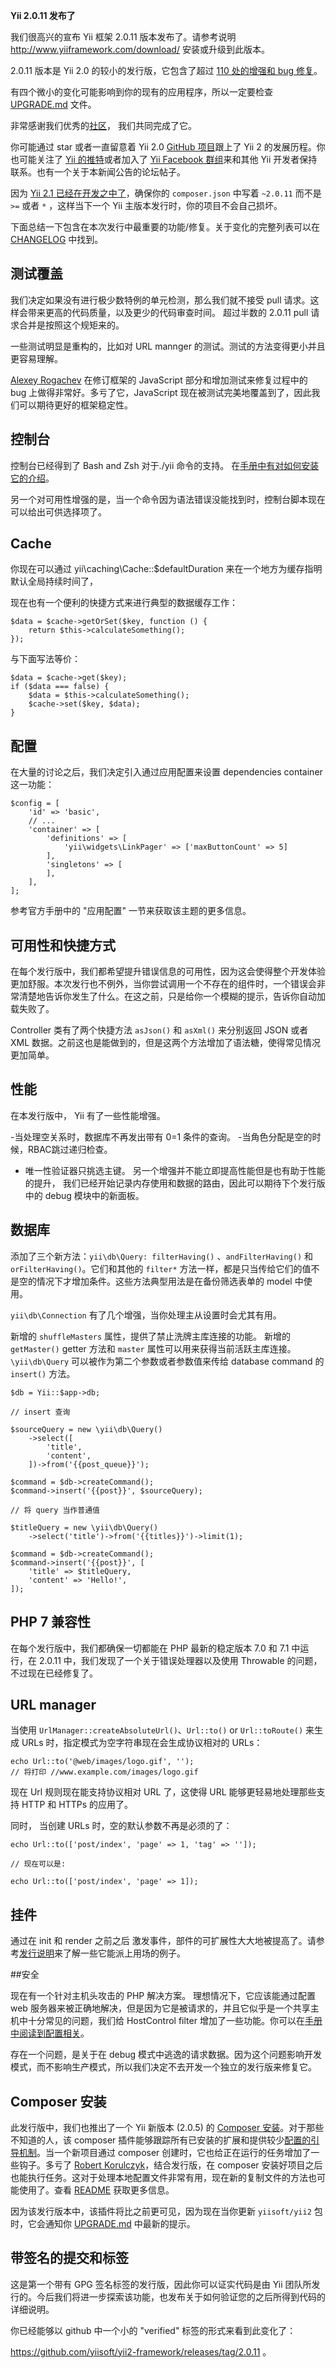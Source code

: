 **Yii 2.0.11 发布了**

我们很高兴的宣布 Yii 框架 2.0.11 版本发布了。请参考说明 http://www.yiiframework.com/download/ 安装或升级到此版本。

2.0.11 版本是 Yii 2.0 的较小的发行版，它包含了超过 [110 处的增强和 bug 修复](https://github.com/yiisoft/yii2/blob/2.0.11/framework/CHANGELOG.md)。

有四个微小的变化可能影响到你的现有的应用程序，所以一定要检查 [UPGRADE.md](https://github.com/yiisoft/yii2/blob/2.0.11/framework/UPGRADE.md) 文件。

非常感谢我们优秀的[社区](https://github.com/yiisoft/yii2/graphs/contributors)， 我们共同完成了它。

你可能通过 star 或者一直留意着 Yii 2.0 [GitHub 项目](https://github.com/yiisoft/yii2)跟上了 Yii 2 的发展历程。你也可能关注了 [Yii 的推特](https://twitter.com/yiiframework)或者加入了 [Yii Facebook 群组](https://www.facebook.com/groups/yiitalk/)来和其他 Yii 开发者保持联系。也有一个关于本新闻公告的论坛帖子。

因为 [Yii 2.1 已经在开发之中了](https://github.com/yiisoft/yii2/tree/2.1)，确保你的 `composer.json` 中写着 `~2.0.11` 而不是  `>=` 或者 `*` ，这样当下一个 Yii 主版本发行时，你的项目不会自己损坏。

下面总结一下包含在本次发行中最重要的功能/修复。关于变化的完整列表可以在 [CHANGELOG](https://github.com/yiisoft/yii2/blob/2.0.11/framework/CHANGELOG.md) 中找到。


## 测试覆盖

我们决定如果没有进行极少数特例的单元检测，那么我们就不接受 pull 请求。这样会带来更高的代码质量，以及更少的代码审查时间。 超过半数的 2.0.11 pull 请求合并是按照这个规矩来的。

一些测试明显是重构的，比如对 URL mannger 的测试。测试的方法变得更小并且更容易理解。

[Alexey Rogachev](https://github.com/arogachev) 在修订框架的 JavaScript 部分和增加测试来修复过程中的 bug 上做得非常好。多亏了它，JavaScript 现在被测试完美地覆盖到了，因此我们可以期待更好的框架稳定性。


## 控制台

控制台已经得到了 Bash and Zsh 对于./yii 命令的支持。 在[手册中有对如何安装它的介绍](https://github.com/yiisoft/yii2/blob/master/docs/guide/tutorial-console.md#console-command-completion-)。

另一个对可用性增强的是，当一个命令因为语法错误没能找到时，控制台脚本现在可以给出可供选择项了。


## Cache

你现在可以通过 yii\caching\Cache::$defaultDuration 来在一个地方为缓存指明默认全局持续时间了，

现在也有一个便利的快捷方式来进行典型的数据缓存工作：

```
$data = $cache->getOrSet($key, function () {
    return $this->calculateSomething();
});
```

与下面写法等价：

```
$data = $cache->get($key);
if ($data === false) {
    $data = $this->calculateSomething();
    $cache->set($key, $data);
}
```

##  配置

在大量的讨论之后，我们决定引入通过应用配置来设置 dependencies container 这一功能：

```
$config = [
    'id' => 'basic',
    // ...
    'container' => [
        'definitions' => [
            'yii\widgets\LinkPager' => ['maxButtonCount' => 5]
        ],
        'singletons' => [
        ],
    ],
];
```

参考官方手册中的 "应用配置" 一节来获取该主题的更多信息。

## 可用性和快捷方式

在每个发行版中，我们都希望提升错误信息的可用性，因为这会使得整个开发体验更加舒服。本次发行也不例外，当你尝试调用一个不存在的组件时，一个错误会非常清楚地告诉你发生了什么。在这之前，只是给你一个模糊的提示，告诉你自动加载失败了。

Controller 类有了两个快捷方法 `asJson()` 和 `asXml()` 来分别返回 JSON 或者 XML 数据。之前这也是能做到的，但是这两个方法增加了语法糖，使得常见情况更加简单。


## 性能

在本发行版中， Yii 有了一些性能增强。

-当处理空关系时，数据库不再发出带有 0=1 条件的查询。
-当角色分配是空的时候，RBAC跳过递归检查。
- 唯一性验证器只挑选主键。
另一个增强并不能立即提高性能但是也有助于性能的提升， 我们已经开始记录内存使用和数据的路由，因此可以期待下个发行版中的 debug 模块中的新面板。

## 数据库

添加了三个新方法：`yii\db\Query: filterHaving()` 、`andFilterHaving()` 和 `orFilterHaving()`。它们和其他的 `filter*` 方法一样，都是只当传给它们的值不是空的情况下才增加条件。这些方法典型用法是在备份筛选表单的 model 中使用。

`yii\db\Connection` 有了几个增强，当你处理主从设置时会尤其有用。

新增的  `shuffleMasters`  属性，提供了禁止洗牌主库连接的功能。
新增的 `getMaster()` getter 方法和 `master` 属性可以用来获得当前活跃主库连接。
`\yii\db\Query` 可以被作为第二个参数或者参数值来传给 database command 的 `insert()` 方法。

```
$db = Yii::$app->db;
 
// insert 查询
 
$sourceQuery = new \yii\db\Query()
    ->select([
        'title',
        'content',
    ])->from('{{post_queue}}');
 
$command = $db->createCommand();
$command->insert('{{post}}', $sourceQuery);
 
// 将 query 当作普通值
 
$titleQuery = new \yii\db\Query()
    ->select('title')->from('{{titles}}')->limit(1);
 
$command = $db->createCommand();
$command->insert('{{post}}', [
    'title' => $titleQuery,
    'content' => 'Hello!',
]);
```

## PHP 7 兼容性

在每个发行版中，我们都确保一切都能在 PHP 最新的稳定版本 7.0 和 7.1 中运行，在 2.0.11 中，我们发现了一个关于错误处理器以及使用 Throwable 的问题，不过现在已经修复了。

## URL manager

当使用 `UrlManager::createAbsoluteUrl()`、`Url::to()` or `Url::toRoute()` 来生成 URLs 时，指定模式为空字符串现在会生成协议相对的 URLs：


```
echo Url::to('@web/images/logo.gif', '');
// 将打印 //www.example.com/images/logo.gif
```

现在 Url 规则现在能支持协议相对 URL 了，这使得 URL 能够更轻易地处理那些支持 HTTP 和 HTTPs 的应用了。

同时， 当创建 URLs 时，空的默认参数不再是必须的了：

```
echo Url::to(['post/index', 'page' => 1, 'tag' => '']);
 
// 现在可以是:
 
echo Url::to(['post/index', 'page' => 1]);
```


## 挂件

通过在 init 和 render 之前之后 激发事件，部件的可扩展性大大地被提高了。请参考[发行说明](https://github.com/yiisoft/yii2/issues/7435)来了解一些它能派上用场的例子。


##安全

现在有一个针对主机头攻击的 PHP 解决方案。 理想情况下，它应该能通过配置 web 服务器来被正确地解决，但是因为它是被请求的，并且它似乎是一个共享主机中十分常见的问题，我们给 HostControl filter 增加了一些功能。你可以在[手册中阅读到配置相关](http://www.yiiframework.com/doc-2.0/guide-security-best-practices.html#avoiding-host-header-attacks)。

存在一个问题，是关于在 debug 模式中逃逸的请求数据。因为这个问题影响开发模式，而不影响生产模式，所以我们决定不去开发一个独立的发行版来修复它。


## Composer 安装

此发行版中，我们也推出了一个 Yii 新版本 (2.0.5) 的 [Composer 安装](https://github.com/yiisoft/yii2-composer)。对于那些不知道的人，该 composer 插件能够跟踪所有已安装的扩展和提供较少[配置的引导机制](http://www.yiiframework.com/doc-2.0/guide-structure-extensions.html#bootstrapping-classes)。当一个新项目通过 composer 创建时，它也给正在运行的任务增加了一些钩子。多亏了 [Robert Korulczyk](https://github.com/rob006)，结合发行版，在 composer 安装好项目之后也能执行任务。这对于处理本地配置文件非常有用，现在新的复制文件的方法也可能使用了。查看 [README](https://github.com/yiisoft/yii2-composer#usage) 获取更多信息。

因为该发行版本中，该插件将比之前更可见，因为现在当你更新 `yiisoft/yii2`  包时，它会通知你 [UPGRADE.md](https://github.com/yiisoft/yii2/blob/2.0.11/framework/UPGRADE.md) 中最新的提示。


## 带签名的提交和标签

这是第一个带有 GPG 签名标签的发行版，因此你可以证实代码是由 Yii 团队所发行的。今后我们将进一步探索该功能，也发布关于如何验证您的之后所得到代码的详细说明。

你已经能够以 github 中一个小的 "verified" 标签的形式来看到此变化了：

https://github.com/yiisoft/yii2-framework/releases/tag/2.0.11 。
